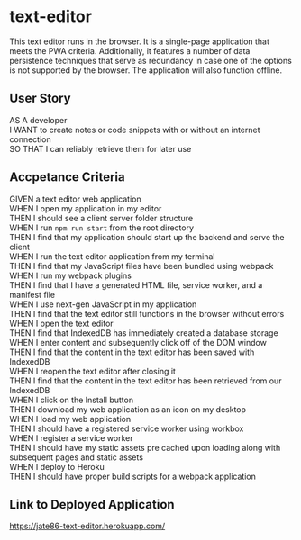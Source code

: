 # text-editor
This text editor runs in the browser. It is a single-page application that meets the PWA criteria. Additionally, it features a number of data persistence techniques that serve as redundancy in case one of the options is not supported by the browser. The application will also function offline.
## User Story
AS A developer </br>
I WANT to create notes or code snippets with or without an internet connection </br>
SO THAT I can reliably retrieve them for later use
## Accpetance Criteria
GIVEN a text editor web application </br>
WHEN I open my application in my editor </br>
THEN I should see a client server folder structure </br>
WHEN I run `npm run start` from the root directory </br>
THEN I find that my application should start up the backend and serve the client </br>
WHEN I run the text editor application from my terminal </br>
THEN I find that my JavaScript files have been bundled using webpack </br>
WHEN I run my webpack plugins </br> 
THEN I find that I have a generated HTML file, service worker, and a manifest file </br>
WHEN I use next-gen JavaScript in my application </br>
THEN I find that the text editor still functions in the browser without errors </br>
WHEN I open the text editor </br>
THEN I find that IndexedDB has immediately created a database storage </br>
WHEN I enter content and subsequently click off of the DOM window </br>
THEN I find that the content in the text editor has been saved with IndexedDB </br>
WHEN I reopen the text editor after closing it </br>
THEN I find that the content in the text editor has been retrieved from our IndexedDB </br>
WHEN I click on the Install button </br>
THEN I download my web application as an icon on my desktop </br>
WHEN I load my web application </br>
THEN I should have a registered service worker using workbox </br>
WHEN I register a service worker </br>
THEN I should have my static assets pre cached upon loading along with subsequent pages and static assets </br>
WHEN I deploy to Heroku </br>
THEN I should have proper build scripts for a webpack application </br>
## Link to Deployed Application
https://jate86-text-editor.herokuapp.com/
